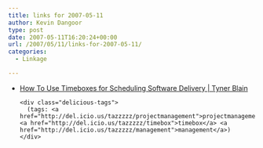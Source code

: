 ```yaml
---
title: links for 2007-05-11
author: Kevin Dangoor
type: post
date: 2007-05-11T16:20:24+00:00
url: /2007/05/11/links-for-2007-05-11/
categories:
  - Linkage

---
```

<ul class="delicious">
  <li>
    <div class="delicious-link">
      <a href="http://tynerblain.com/blog/2006/04/12/how-to-use-timeboxes-for-scheduling-software-delivery/">How To Use Timeboxes for Scheduling Software Delivery | Tyner Blain</a>
    </div>
    
    <div class="delicious-tags">
      (tags: <a href="http://del.icio.us/tazzzzz/projectmanagement">projectmanagement</a> <a href="http://del.icio.us/tazzzzz/timebox">timebox</a> <a href="http://del.icio.us/tazzzzz/management">management</a>)
    </div>
  </li>
</ul>